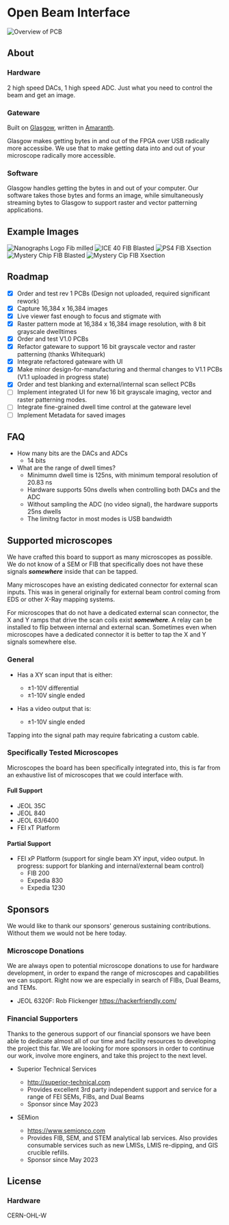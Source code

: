 # Open Beam Interface
![Overview of PCB](Images/Open%20Beam%20Interface%20Product%20Front.jpeg)
## About
### Hardware
2 high speed DACs, 1 high speed ADC. Just what you need to control the beam and get an image.

### Gateware
Built on [Glasgow](https://glasgow-embedded.org/), written in [Amaranth](https://amaranth-lang.org).

Glasgow makes getting bytes in and out of the FPGA over USB radically more accessibe. We use that to make getting data into and out of your microscope radically more accessible.

### Software
Glasgow handles getting the bytes in and out of your computer. Our software takes those bytes and forms an image, while simultaneously streaming bytes to Glasgow to support raster and vector patterning applications.

## Example Images
![Nanographs Logo Fib milled](Images/Nanographs%20Logo%20FIB%20Milled%20-%201.jpeg)
![ICE 40 FIB Blasted](Images/ICE40%20FIB%20Blasted%20-%201.jpeg)
![PS4 FIB Xsection](Images/PS4%20FIB%20Xsection.jpg)
![Mystery Chip FIB Blasted](Images/Mystery%20Chip%20FIB%20Blasted%20-%201.jpeg)
![Mystery Cip FIB Xsection](Images/Mystery%20Chip%20FIB%20X-Section%20-%201.jpeg)

## Roadmap

- [X] Order and test rev 1 PCBs (Design not uploaded, required significant rework)
- [X] Capture 16,384 x 16,384 images
- [X] Live viewer fast enough to focus and stigmate with
- [X] Raster pattern mode at 16,384 x 16,384 image resolution, with 8 bit grayscale dwelltimes
- [X] Order and test V1.0 PCBs 
- [x] Refactor gateware to support 16 bit grayscale vector and raster patterning (thanks Whitequark)
- [x] Integrate refactored gateware with UI
- [x] Make minor design-for-manufacturing and thermal changes to V1.1 PCBs (V1.1 uploaded in progress state)
- [x] Order and test blanking and external/internal scan sellect PCBs
- [ ] Implement integrated UI for new 16 bit grayscale imaging, vector and raster patterning modes.
- [ ] Integrate fine-grained dwell time control at the gateware level
- [ ] Implement Metadata for saved images

## FAQ
- How many bits are the DACs and ADCs
    - 14 bits
- What are the range of dwell times?
    - Minimumn dwell time is 125ns, with minimum temporal resolution of 20.83 ns
    - Hardware supports 50ns dwells when controlling both DACs and the ADC
    - Without sampling the ADC (no video signal), the hardware supports 25ns dwells
    - The limitng factor in most modes is USB bandwidth


## Supported microscopes
We have crafted this board to support as many microscopes as possible. We do not know of a SEM or FIB that specifically does not have these signals ***somewhere*** inside that can be tapped.

Many microscopes have an existing dedicated connector for external scan inputs. This was in general originally for external beam control coming from EDS or other X-Ray mapping systems.

For microscopes that do not have a dedicated external scan connector, the X and Y ramps that drive the scan coils exist ***somewhere***. A relay can be installed to flip between internal and external scan. Sometimes even when microscopes have a dedicated connector it is better to tap the X and Y signals somewhere else.


### General
- Has a XY scan input that is either:
    - ±1-10V differential
    - ±1-10V single ended

- Has a video output that is:
    - ±1-10V single ended

Tapping into the signal path may require fabricating a custom cable.

### Specifically Tested Microscopes
Microscopes the board has been specifically integrated into, this is far from an exhaustive list of microscopes that we could interface with.
#### Full Support
- JEOL 35C
- JEOL 840
- JEOL 63/6400
- FEI xT Platform

#### Partial Support
- FEI xP Platform (support for single beam XY input, video output. In progress: support for blanking and internal/external beam control)
    - FIB 200
    - Expedia 830
    - Expedia 1230


## Sponsors
We would like to thank our sponsors' generous sustaining contributions. Without them we would not be here today.

### Microscope Donations
We are always open to potential microscope donations to use for hardware development, in order to expand the range of microscopes and capabilities we can support. Right now we are especially in search of FIBs, Dual Beams, and TEMs.

- JEOL 6320F: Rob Flickenger https://hackerfriendly.com/

### Financial Supporters
Thanks to the generous support of our financial sponsors we have been able to dedicate almost all of our time and facility resources to developing the project this far. We are looking for more sponsors in order to continue our work, involve more enginers, and take this project to the next level.

- Superior Technical Services
    - http://superior-technical.com
    - Provides excellent 3rd party independent support and service for a range of FEI SEMs, FIBs, and Dual Beams
    - Sponsor since May 2023

- SEMion
    - https://www.semionco.com
    - Provides FIB, SEM, and STEM analytical lab services. Also provides consumable services such as new LMISs, LMIS re-dipping, and GIS crucible refills.
    - Sponsor since May 2023

## License
### Hardware
CERN-OHL-W


